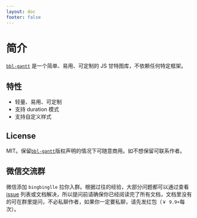 ```yaml
---
layout: doc
footer: false
---
```


# 简介

[`bbl-gantt`](https://www.npmjs.com/package/bbl-gantt) 是一个简单、易用、可定制的 JS 甘特图库，不依赖任何特定框架。

## 特性

- 轻量、易用、可定制
- 支持 duration 模式
- 支持自定义样式

## License

MIT。保留[`bbl-gantt`](https://github.com/hxdyj/bbl-gantt/blob/main/LICENSE)版权声明的情况下可随意商用。如不想保留可联系作者。

## 微信交流群

微信添加 `bingbinglle` 拉你入群。根据过往的经验，大部分问题都可以通过查看 [issue](https://github.com/hxdyj/bbl-gantt/issues) 列表或文档解决，所以提问前请确保你已经阅读完了所有文档，文档里没有的可在群里提问，不必私聊作者，如果你一定要私聊，请先发红包（`￥ 9.9+`每次）。
